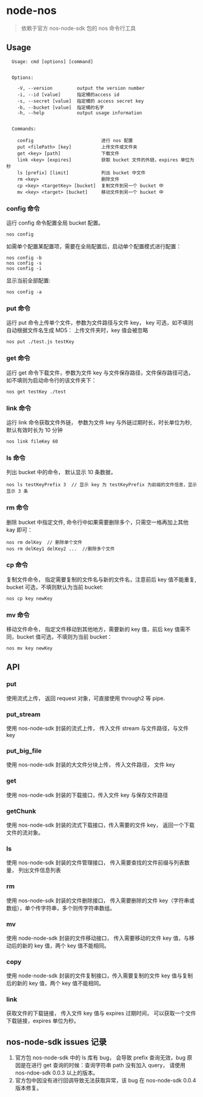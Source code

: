 # node-nos
> 依赖于官方 nos-node-sdk 包的 nos 命令行工具

## Usage
```
  Usage: cmd [options] [command]


  Options:

    -V, --version         output the version number
    -i, --id [value]      指定桶的access id
    -s, --secret [value]  指定桶的 access secret key
    -b, --bucket [value]  指定桶的名字
    -h, --help            output usage information


  Commands:

    config                         进行 nos 配置
    put <filePath> [key]           上传文件或文件夹
    get <key> [path]               下载文件
    link <key> [expires]           获取 bucket 文件的外链，expires 单位为秒
    ls [prefix] [limit]            列出 bucket 中文件
    rm <key>                       删除文件
    cp <key> <targetKey> [bucket]  复制文件到另一个 bucket 中
    mv <key> <target> [bucket]     移动文件到另一个 bucket 中
```
### config 命令
运行 config 命令配置全局 bucket 配置。
```
nos config
```
如需单个配置某配置项，需要在全局配置后，启动单个配置模式进行配置：
```
nos config -b
nos config -s
nos config -i
```
显示当前全部配置:
```
nos config -a
```
### put 命令
运行 put 命令上传单个文件，参数为文件路径与文件 key， key 可选，如不填则自动根据文件名生成 MD5：
上传文件夹时，key 值会被忽略
```
nos put ./test.js testKey
```
### get 命令
运行 get 命令下载文件，参数为文件 key 与文件保存路径，文件保存路径可选，如不填则为启动命令行的该文件夹下：
```
nos get testKey ./test
```
### link 命令
运行 link 命令获取文件外链， 参数为文件 key 与外链过期时长，时长单位为秒, 默认有效时长为 10 分钟
```
nos link fileKey 60
```
### ls 命令
列出 bucket 中的命令， 默认显示 10 条数据， 
```
nos ls testKeyPrefix 3  // 显示 key 为 testKeyPrefix 为前缀的文件信息，显示显示 3 条
```
### rm 命令
删除 bucket 中指定文件, 命令行中如果需要删除多个，只需空一格再加上其他 kay 即可：
```
nos rm delKey  // 删除单个文件
nos rm delKey1 delKey2 ...  //删除多个文件
```
### cp 命令
复制文件命令， 指定需要复制的文件名与新的文件名，注意前后 key 值不能重复, bucket 可选，不填则默认为当前 bucket:
```
nos cp key newKey
```
### mv 命令
移动文件命令， 指定文件移动到其他地方，需要新的 key 值，前后 key 值需不同，bucket 值可选，不填则为当前 bucket：
```
nos mv key newKey
```

## API
### put
使用流式上传， 返回 request 对象，可直接使用 through2 等 pipe.
### put_stream
使用 nos-node-sdk 封装的流式上传， 传入文件 stream 与文件路径，与文件 key
### put_big_file
使用 nos-node-sdk 封装的大文件分块上传， 传入文件路径， 文件 key
### get
使用 nos-node-sdk 封装的下载接口，传入文件 key 与保存文件路径
### getChunk
使用 nos-node-sdk 封装的流式下载接口，传入需要的文件 key， 返回一个下载文件的流对象。
### ls
使用 nos-node-sdk 封装的文件管理接口， 传入需要查找的文件前缀与列表数量， 列出文件信息列表
### rm
使用 nos-node-sdk 封装的文件删除接口， 传入需要删除的文件 key（字符串或数组），单个传字符串，多个则传字符串数组。
### mv
使用 node-node-sdk 封装的文件移动接口， 传入需要移动的文件 key 值，与移动后的新的 key 值，两个 key 值不能相同。
### copy
使用 node-node-sdk 封装的文件复制接口，传入需要复制的文件 key 值与复制后的新的 key 值，两个 key 值不能相同。
### link
获取文件的下载链接， 传入文件 key 值与 expires 过期时间， 可以获取一个文件下载链接，expires 单位为秒。
## nos-node-sdk issues 记录
1. 官方包 nos-node-sdk 中的 ls 库有 bug， 会导致 prefix 查询无效，bug 原因是在进行 get 查询的时候：查询字符串 path 没有加入 query， 请使用 nos-ndoe-sdk 0.0.3 以上的版本。
2. 官方包中因没有进行回调导致无法获取异常，该 bug 在 nos-node-sdk 0.0.4 版本修复。
